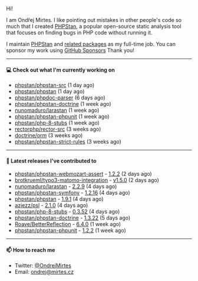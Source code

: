 Hi!

I am Ondřej Mirtes. I like pointing out mistakes in other people's code so much that I created [PHPStan](https://phpstan.org/), a popular open-source static analysis tool that focuses on finding bugs in PHP code without running it.

I maintain [PHPStan](https://github.com/phpstan/phpstan) and [related packages](https://github.com/phpstan/) as my full-time job. You can sponsor my work using [GitHub Sponsors](https://github.com/sponsors/ondrejmirtes) Thank you!

---

#### 💻 Check out what I'm currently working on

- [phpstan/phpstan-src](https://github.com/phpstan/phpstan-src) (1 day ago)
- [phpstan/phpstan](https://github.com/phpstan/phpstan) (1 day ago)
- [phpstan/phpdoc-parser](https://github.com/phpstan/phpdoc-parser) (6 days ago)
- [phpstan/phpstan-doctrine](https://github.com/phpstan/phpstan-doctrine) (1 week ago)
- [nunomaduro/larastan](https://github.com/nunomaduro/larastan) (1 week ago)
- [phpstan/phpstan-phpunit](https://github.com/phpstan/phpstan-phpunit) (1 week ago)
- [phpstan/php-8-stubs](https://github.com/phpstan/php-8-stubs) (1 week ago)
- [rectorphp/rector-src](https://github.com/rectorphp/rector-src) (3 weeks ago)
- [doctrine/orm](https://github.com/doctrine/orm) (3 weeks ago)
- [phpstan/phpstan-strict-rules](https://github.com/phpstan/phpstan-strict-rules) (3 weeks ago)

---

#### 🔭 Latest releases I've contributed to

- [phpstan/phpstan-webmozart-assert](https://github.com/phpstan/phpstan-webmozart-assert) - [1.2.2](https://github.com/phpstan/phpstan-webmozart-assert/releases/tag/1.2.2) (2 days ago)
- [brotkrueml/typo3-matomo-integration](https://github.com/brotkrueml/typo3-matomo-integration) - [v1.5.0](https://github.com/brotkrueml/typo3-matomo-integration/releases/tag/v1.5.0) (2 days ago)
- [nunomaduro/larastan](https://github.com/nunomaduro/larastan) - [2.2.9](https://github.com/nunomaduro/larastan/releases/tag/2.2.9) (4 days ago)
- [phpstan/phpstan-symfony](https://github.com/phpstan/phpstan-symfony) - [1.2.16](https://github.com/phpstan/phpstan-symfony/releases/tag/1.2.16) (4 days ago)
- [phpstan/phpstan](https://github.com/phpstan/phpstan) - [1.9.1](https://github.com/phpstan/phpstan/releases/tag/1.9.1) (4 days ago)
- [azjezz/psl](https://github.com/azjezz/psl) - [2.1.0](https://github.com/azjezz/psl/releases/tag/2.1.0) (4 days ago)
- [phpstan/php-8-stubs](https://github.com/phpstan/php-8-stubs) - [0.3.52](https://github.com/phpstan/php-8-stubs/releases/tag/0.3.52) (4 days ago)
- [phpstan/phpstan-doctrine](https://github.com/phpstan/phpstan-doctrine) - [1.3.22](https://github.com/phpstan/phpstan-doctrine/releases/tag/1.3.22) (5 days ago)
- [Roave/BetterReflection](https://github.com/Roave/BetterReflection) - [6.4.0](https://github.com/Roave/BetterReflection/releases/tag/6.4.0) (1 week ago)
- [phpstan/phpstan-phpunit](https://github.com/phpstan/phpstan-phpunit) - [1.2.2](https://github.com/phpstan/phpstan-phpunit/releases/tag/1.2.2) (1 week ago)

---

#### 📫 How to reach me

- Twitter: [@OndrejMirtes](https://twitter.com/ondrejmirtes)
- Email: [ondrej@mirtes.cz](mailto:ondrej@mirtes.cz)
